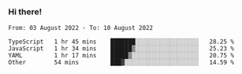### Hi there!

<!--START_SECTION:waka-->

```text
From: 03 August 2022 - To: 10 August 2022

TypeScript   1 hr 45 mins    ███████░░░░░░░░░░░░░░░░░░   28.25 %
JavaScript   1 hr 34 mins    ██████▒░░░░░░░░░░░░░░░░░░   25.23 %
YAML         1 hr 17 mins    █████▒░░░░░░░░░░░░░░░░░░░   20.75 %
Other        54 mins         ███▓░░░░░░░░░░░░░░░░░░░░░   14.59 %
```

<!--END_SECTION:waka-->
